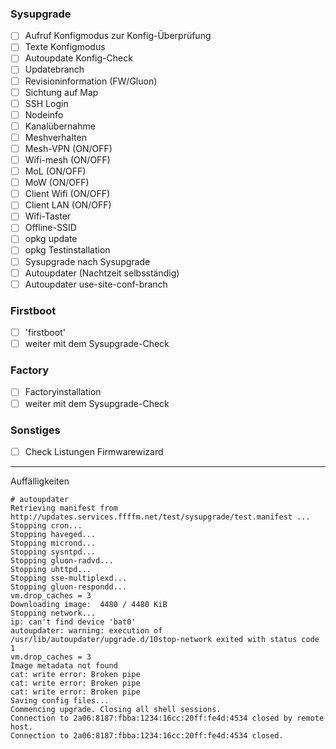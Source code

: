 ### Sysupgrade 
- [ ] Aufruf Konfigmodus zur Konfig-Überprüfung
- [ ] Texte Konfigmodus
- [ ] Autoupdate Konfig-Check
- [ ] Updatebranch 
- [ ] Revisioninformation (FW/Gluon)
- [ ] Sichtung auf Map
- [ ] SSH Login
- [ ] Nodeinfo
- [ ] Kanalübernahme
- [ ] Meshverhalten
- [ ] Mesh-VPN (ON/OFF)
- [ ] Wifi-mesh (ON/OFF)
- [ ] MoL (ON/OFF)
- [ ] MoW (ON/OFF)
- [ ] Client Wifi (ON/OFF)
- [ ] Client LAN (ON/OFF)
- [ ] Wifi-Taster
- [ ] Offline-SSID
- [ ] opkg update
- [ ] opkg Testinstallation
- [ ] Sysupgrade nach Sysupgrade
- [ ] Autoupdater (Nachtzeit selbsständig)
- [ ] Autoupdater use-site-conf-branch

### Firstboot
- [ ] 'firstboot'
- [ ] weiter mit dem Sysupgrade-Check

### Factory
- [ ] Factoryinstallation
- [ ] weiter mit dem Sysupgrade-Check

### Sonstiges
- [ ] Check Listungen Firmwarewizard


---
Auffälligkeiten
```
# autoupdater 
Retrieving manifest from http://updates.services.ffffm.net/test/sysupgrade/test.manifest ...
Stopping cron...
Stopping haveged...
Stopping micrond...
Stopping sysntpd...
Stopping gluon-radvd...
Stopping uhttpd...
Stopping sse-multiplexd...
Stopping gluon-respondd...
vm.drop_caches = 3
Downloading image:  4480 / 4480 KiB
Stopping network...
ip: can't find device 'bat0'
autoupdater: warning: execution of /usr/lib/autoupdater/upgrade.d/10stop-network exited with status code 1
vm.drop_caches = 3
Image metadata not found
cat: write error: Broken pipe
cat: write error: Broken pipe
cat: write error: Broken pipe
Saving config files...
Commencing upgrade. Closing all shell sessions.
Connection to 2a06:8187:fbba:1234:16cc:20ff:fe4d:4534 closed by remote host.
Connection to 2a06:8187:fbba:1234:16cc:20ff:fe4d:4534 closed.
```
